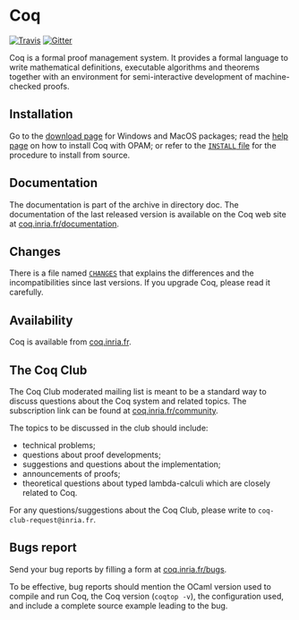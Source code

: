 # Coq

[![Travis](https://travis-ci.org/coq/coq.svg?branch=master)](https://travis-ci.org/coq/coq/builds) [![Gitter](https://badges.gitter.im/coq/coq.svg)](https://gitter.im/coq/coq)

Coq is a formal proof management system. It provides a formal language to write
mathematical definitions, executable algorithms and theorems together with an
environment for semi-interactive development of machine-checked proofs.

## Installation
Go to the [download page](https://coq.inria.fr/download) for Windows and MacOS packages;
read the [help page](https://coq.inria.fr/opam/www/using.html) on how to install Coq with OPAM;
or refer to the [`INSTALL` file](/INSTALL) for the procedure to install from source.

## Documentation
The documentation is part of the archive in directory doc. The
documentation of the last released version is available on the Coq
web site at [coq.inria.fr/documentation](http://coq.inria.fr/documentation).

## Changes
There is a file named [`CHANGES`](/CHANGES) that explains the differences and the
incompatibilities since last versions. If you upgrade Coq, please read
it carefully.

## Availability
Coq is available from [coq.inria.fr](http://coq.inria.fr).

## The Coq Club
The Coq Club moderated mailing list is meant to be a standard way
to discuss questions about the Coq system and related topics. The
subscription link can be found at [coq.inria.fr/community](http://coq.inria.fr/community).

The topics to be discussed in the club should include:

* technical problems;
* questions about proof developments;
* suggestions and questions about the implementation;
* announcements of proofs;
* theoretical questions about typed lambda-calculi which are
  closely related to Coq.

For any questions/suggestions about the Coq Club, please write to
`coq-club-request@inria.fr`.

## Bugs report
Send your bug reports by filling a form at [coq.inria.fr/bugs](http://coq.inria.fr/bugs).

To be effective, bug reports should mention the OCaml version used
to compile and run Coq, the Coq version (`coqtop -v`), the configuration
used, and include a complete source example leading to the bug.

